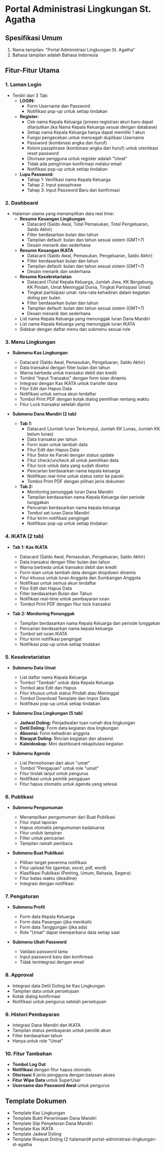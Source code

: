 # Portal Administrasi Lingkungan St. Agatha

## Spesifikasi Umum
1. Nama tampilan: "Portal Administrasi Lingkungan St. Agatha"
2. Bahasa tampilan adalah Bahasa Indonesia

## Fitur-Fitur Utama

### 1. Laman Login
- Terdiri dari 3 Tab:
  - **LOGIN:**
    - Form Username dan Password
    - Notifikasi pop-up untuk setiap tindakan
  - **Register:**
    - Cek nama Kepala Keluarga (proses registrasi akun baru dapat dilanjutkan jika Nama Kepala Keluarga sesuai dengan database)
    - Setiap nama Kepala Keluarga hanya dapat memiliki 1 akun
    - Fungsi pengecekan untuk mencegah duplikasi Username
    - Password (kombinasi angka dan huruf)
    - Kolom passphrase (kombinasi angka dan huruf) untuk otentikasi reset password
    - Otorisasi pengguna untuk register adalah "Umat"
    - Tidak ada pengiriman konfirmasi melalui email
    - Notifikasi pop-up untuk setiap tindakan
  - **Lupa Password:**
    - Tahap 1: Verifikasi nama Kepala Keluarga
    - Tahap 2: Input passphrase
    - Tahap 3: Input Password Baru dan konfirmasi

### 2. Dashboard
- Halaman utama yang menampilkan data real time:
  - **Resume Keuangan Lingkungan**
    - Datacard (Saldo Awal, Total Pemasukan, Total Pengeluaran, Saldo Akhir)
    - Filter berdasarkan bulan dan tahun
    - Tampilan default: bulan dan tahun sesuai sistem (GMT+7)
    - Desain menarik dan sederhana
  - **Resume Keuangan IKATA**
    - Datacard (Saldo Awal, Pemasukan, Pengeluaran, Saldo Akhir)
    - Filter berdasarkan bulan dan tahun
    - Tampilan default: bulan dan tahun sesuai sistem (GMT+7)
    - Desain menarik dan sederhana
  - **Resume Kesekretariatan**
    - Datacard (Total Kepala Keluarga, Jumlah Jiwa, KK Bergabung, KK Pindah, Umat Meninggal Dunia, Tingkat Partisipasi Umat)
    - Tingkat partisipasi umat: rata-rata kehadiran dalam kegiatan doling per bulan
    - Filter berdasarkan bulan dan tahun
    - Tampilan default: bulan dan tahun sesuai sistem (GMT+7)
    - Desain menarik dan sederhana
  - List nama Kepala Keluarga yang menunggak Iuran Dana Mandiri
  - List nama Kepala Keluarga yang menunggak Iuran IKATA
  - Sidebar dengan daftar menu dan submenu sesuai role

### 3. Menu Lingkungan
- **Submenu Kas Lingkungan**
  - Datacard (Saldo Awal, Pemasukan, Pengeluaran, Saldo Akhir)
  - Data transaksi dengan filter bulan dan tahun
  - Warna berbeda untuk transaksi debit dan kredit
  - Tombol "Input Transaksi" dengan form isian dinamis
  - Integrasi dengan Kas IKATA untuk transfer dana
  - Fitur Edit dan Hapus Data
  - Notifikasi untuk semua akun terdaftar
  - Tombol Print PDF dengan kotak dialog pemilihan rentang waktu
  - Fitur Lock transaksi setelah diprint

- **Submenu Dana Mandiri (2 tab)**
  - **Tab 1:**
    - Datacard (Jumlah Iuran Terkumpul, Jumlah KK Lunas, Jumlah KK belum lunas)
    - Data transaksi per tahun
    - Form isian untuk tambah data
    - Fitur Edit dan Hapus Data
    - Fitur Setor ke Paroki dengan status update
    - Fitur check/uncheck all untuk pemilihan data
    - Fitur lock untuk data yang sudah disetor
    - Pencarian berdasarkan nama kepala keluarga
    - Notifikasi real-time untuk status setor ke paroki
    - Tombol Print PDF dengan pilihan jenis dokumen
  - **Tab 2:**
    - Monitoring penunggak Iuran Dana Mandiri
    - Tampilan berdasarkan nama Kepala Keluarga dan periode tunggakan
    - Pencarian berdasarkan nama kepala keluarga
    - Tombol set iuran Dana Mandiri
    - Fitur kirim notifikasi pengingat
    - Notifikasi pop-up untuk setiap tindakan

### 4. IKATA (2 tab)
- **Tab 1: Kas IKATA**
  - Datacard (Saldo Awal, Pemasukan, Pengeluaran, Saldo Akhir)
  - Data transaksi dengan filter bulan dan tahun
  - Warna berbeda untuk transaksi debit dan kredit
  - Form isian untuk tambah data dengan dropdown dinamis
  - Fitur khusus untuk Iuran Anggota dan Sumbangan Anggota
  - Notifikasi untuk semua akun terdaftar
  - Fitur Edit dan Hapus Data
  - Filter berdasarkan Bulan dan Tahun
  - Notifikasi real-time untuk pembayaran iuran
  - Tombol Print PDF dengan fitur lock transaksi

- **Tab 2: Monitoring Penunggak**
  - Tampilan berdasarkan nama Kepala Keluarga dan periode tunggakan
  - Pencarian berdasarkan nama kepala keluarga
  - Tombol set iuran IKATA
  - Fitur kirim notifikasi pengingat
  - Notifikasi pop-up untuk setiap tindakan

### 5. Kesekretariatan
- **Submenu Data Umat**
  - List daftar nama Kepala Keluarga
  - Tombol "Tambah" untuk data Kepala Keluarga
  - Tombol aksi Edit dan Hapus
  - Fitur khusus untuk status Pindah atau Meninggal
  - Tombol Download Template dan Impor Data
  - Notifikasi pop-up untuk setiap tindakan

- **Submenu Doa Lingkungan (5 tab)**
  - **Jadwal Doling:** Penjadwalan tuan rumah doa lingkungan
  - **Detil Doling:** Form data kegiatan doa lingkungan
  - **Absensi:** Form kehadiran anggota
  - **Riwayat Doling:** Rincian kegiatan dan absensi
  - **Kaleidoskop:** Mini dashboard rekapitulasi kegiatan

- **Submenu Agenda**
  - List Permohonan dari akun "umat"
  - Tombol "Pengajuan" untuk role "umat"
  - Fitur tindak lanjut untuk pengurus
  - Notifikasi untuk pemilik pengajuan
  - Fitur hapus otomatis untuk agenda yang selesai

### 6. Publikasi
- **Submenu Pengumuman**
  - Menampilkan pengumuman dari Buat Publikasi
  - Fitur input laporan
  - Hapus otomatis pengumuman kadaluarsa
  - Fitur unduh lampiran
  - Filter untuk pencarian
  - Tampilan ramah pembaca

- **Submenu Buat Publikasi**
  - Pilihan target penerima notifikasi
  - Fitur upload file (gambar, excel, pdf, word)
  - Klasifikasi Publikasi (Penting, Umum, Rahasia, Segera)
  - Fitur batas waktu (deadline)
  - Integrasi dengan notifikasi

### 7. Pengaturan
- **Submenu Profil**
  - Form data Kepala Keluarga
  - Form data Pasangan (jika menikah)
  - Form data Tanggungan (jika ada)
  - Role "Umat" dapat memperbarui data setiap saat

- **Submenu Ubah Password**
  - Validasi password lama
  - Input password baru dan konfirmasi
  - Tidak terintegrasi dengan email

### 8. Approval
- Integrasi data Detil Doling ke Kas Lingkungan
- Tampilan data untuk persetujuan
- Kotak dialog konfirmasi
- Notifikasi untuk pengurus setelah persetujuan

### 9. Histori Pembayaran
- Integrasi Dana Mandiri dan IKATA
- Tampilan status pembayaran untuk pemilik akun
- Filter berdasarkan tahun
- Hanya untuk role "Umat"

### 10. Fitur Tambahan
- **Tombol Log Out**
- **Notifikasi** dengan fitur hapus otomatis
- **Otorisasi** 8 jenis pengguna dengan batasan akses
- **Fitur Wipe Data** untuk SuperUser
- **Username dan Password Awal** untuk pengurus

## Template Dokumen
- Template Kas Lingkungan
- Template Bukti Penerimaan Dana Mandiri
- Template Slip Penyetoran Dana Mandiri
- Template Kas IKATA
- Template Jadwal Doling
- Template Riwayat Doling (2 halaman)# portal-administrasi-lingkungan-st-agatha
